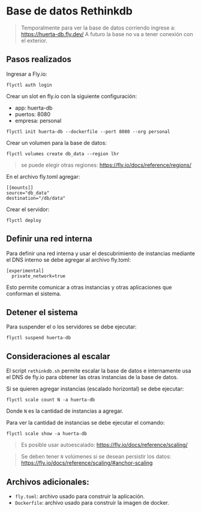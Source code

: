 # Base de datos Rethinkdb

> Temporalmente para ver la base de datos corriendo ingrese a: https://huerta-db.fly.dev/
> A futuro la base no va a tener conexión con el exterior.

## Pasos realizados
 
Ingresar a Fly.io:

```
flyctl auth login
```

Crear un slot en fly.io con la siguiente configuración:
- app: huerta-db
- puertos: 8080
 - empresa: personal

```
flyctl init huerta-db --dockerfile --port 8080 --org personal
```

Crear un volumen para la base de datos:

```
flyctl volumes create db_data --region lhr
```

> se puede elegir otras regiones: https://fly.io/docs/reference/regions/

En el archivo fly.toml agregar:

```
[[mounts]]
source="db_data"
destination="/db/data"
```

Crear el servidor:

```
flyctl deploy
```

## Definir una red interna

Para definir una red interna y usar el descubrimiento de instancias mediante el DNS interno se debe agregar al archivo fly.toml:

```
[experimental]
  private_network=true
```

Esto permite comunicar a otras instancias y otras aplicaciones que conforman el sistema.

## Detener el sistema

Para suspender el o los servidores se debe ejecutar:

```
flyctl suspend huerta-db
```

## Consideraciones al escalar

El script `rethinkdb.sh` permite escalar la base de datos e internamente usa el DNS de fly.io para obtener las otras instancias de la base de datos.

Si se quieren agregar instancias (escalado horizontal) se debe ejecutar:

```
flyctl scale count N -a huerta-db
```

Donde `N` es la cantidad de instancias a agregar.

Para ver la cantidad de instancias se debe ejecutar el comando:

```
flyctl scale show -a huerta-db 
```

> Es posible usar autoescalado: https://fly.io/docs/reference/scaling/

> Se deben tener `N` volúmenes si se desean persistir los datos: https://fly.io/docs/reference/scaling/#anchor-scaling

## Archivos adicionales:
- `fly.toml`: archivo usado para construir la aplicación.
- `Dockerfile`: archivo usado para construir la imagen de docker.

